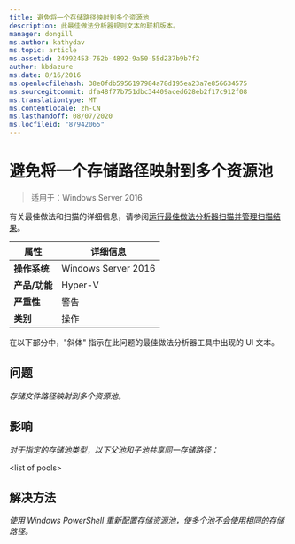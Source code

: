 ```yaml
---
title: 避免将一个存储路径映射到多个资源池
description: 此最佳做法分析器规则文本的联机版本。
manager: dongill
ms.author: kathydav
ms.topic: article
ms.assetid: 24992453-762b-4892-9a50-55d237b9b7f2
author: kbdazure
ms.date: 8/16/2016
ms.openlocfilehash: 38e0fdb5956197984a78d195ea23a7e856634575
ms.sourcegitcommit: dfa48f77b751dbc34409aced628eb2f17c912f08
ms.translationtype: MT
ms.contentlocale: zh-CN
ms.lasthandoff: 08/07/2020
ms.locfileid: "87942065"
---
```

# <a name="avoid-mapping-one-storage-path-to-multiple-resource-pools"></a>避免将一个存储路径映射到多个资源池

>适用于：Windows Server 2016

有关最佳做法和扫描的详细信息，请参阅[运行最佳做法分析器扫描并管理扫描结果](https://go.microsoft.com/fwlink/p/?LinkID=223177)。

|属性|详细信息|
|-|-|
|**操作系统**|Windows Server 2016|
|**产品/功能**|Hyper-V|
|**严重性**|警告|
|**类别**|操作|

在以下部分中，"斜体" 指示在此问题的最佳做法分析器工具中出现的 UI 文本。

## <a name="issue"></a>**问题**
*存储文件路径映射到多个资源池。*

## <a name="impact"></a>**影响**
*对于指定的存储池类型，以下父池和子池共享同一存储路径：*

\<list of pools>

## <a name="resolution"></a>**解决方法**
*使用 Windows PowerShell 重新配置存储资源池，使多个池不会使用相同的存储路径。*



